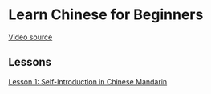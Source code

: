 # Learn Chinese for Beginners

[Video source](https://www.youtube.com/watch?v=McZW0iDsZns&list=PLWXyZU_NJb_chvMZ13hgOPB3Vcz7xhW3q)

## Lessons

[Lesson 1: Self-Introduction in Chinese Mandarin](./lessons/l1-introduction.md)
